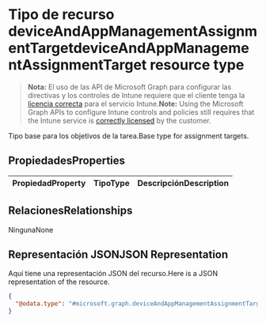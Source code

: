 # <a name="deviceandappmanagementassignmenttarget-resource-type"></a><span data-ttu-id="aaa2a-101">Tipo de recurso deviceAndAppManagementAssignmentTarget</span><span class="sxs-lookup"><span data-stu-id="aaa2a-101">deviceAndAppManagementAssignmentTarget resource type</span></span>

> <span data-ttu-id="aaa2a-102">**Nota:** El uso de las API de Microsoft Graph para configurar las directivas y los controles de Intune requiere que el cliente tenga la [licencia correcta](https://go.microsoft.com/fwlink/?linkid=839381) para el servicio Intune.</span><span class="sxs-lookup"><span data-stu-id="aaa2a-102">**Note:** Using the Microsoft Graph APIs to configure Intune controls and policies still requires that the Intune service is [correctly licensed](https://go.microsoft.com/fwlink/?linkid=839381) by the customer.</span></span>

<span data-ttu-id="aaa2a-103">Tipo base para los objetivos de la tarea.</span><span class="sxs-lookup"><span data-stu-id="aaa2a-103">Base type for assignment targets.</span></span>
## <a name="properties"></a><span data-ttu-id="aaa2a-104">Propiedades</span><span class="sxs-lookup"><span data-stu-id="aaa2a-104">Properties</span></span>
|<span data-ttu-id="aaa2a-105">Propiedad</span><span class="sxs-lookup"><span data-stu-id="aaa2a-105">Property</span></span>|<span data-ttu-id="aaa2a-106">Tipo</span><span class="sxs-lookup"><span data-stu-id="aaa2a-106">Type</span></span>|<span data-ttu-id="aaa2a-107">Descripción</span><span class="sxs-lookup"><span data-stu-id="aaa2a-107">Description</span></span>|
|:---|:---|:---|

## <a name="relationships"></a><span data-ttu-id="aaa2a-108">Relaciones</span><span class="sxs-lookup"><span data-stu-id="aaa2a-108">Relationships</span></span>
<span data-ttu-id="aaa2a-109">Ninguna</span><span class="sxs-lookup"><span data-stu-id="aaa2a-109">None</span></span>
## <a name="json-representation"></a><span data-ttu-id="aaa2a-110">Representación JSON</span><span class="sxs-lookup"><span data-stu-id="aaa2a-110">JSON Representation</span></span>
<span data-ttu-id="aaa2a-111">Aquí tiene una representación JSON del recurso.</span><span class="sxs-lookup"><span data-stu-id="aaa2a-111">Here is a JSON representation of the resource.</span></span>
<!-- {
  "blockType": "resource",
  "keyProperty": "id",
  "@odata.type": "microsoft.graph.deviceAndAppManagementAssignmentTarget"
}
-->
``` json
{
  "@odata.type": "#microsoft.graph.deviceAndAppManagementAssignmentTarget"
}
```



